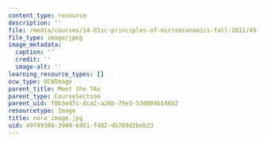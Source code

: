 ```yaml
---
content_type: resource
description: ''
file: /media/courses/14-01sc-principles-of-microeconomics-fall-2011/49f4930639496451f482db789d2beb23_nora_image.jpg
file_type: image/jpeg
image_metadata:
  caption: ''
  credit: ''
  image-alt: ''
learning_resource_types: []
ocw_type: OCWImage
parent_title: Meet the TAs
parent_type: CourseSection
parent_uid: f0b3ed7c-dca2-a26b-75e3-53d084b146b2
resourcetype: Image
title: nora_image.jpg
uid: 49f49306-3949-6451-f482-db789d2beb23
---
```

